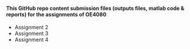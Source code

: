 #### This GitHub repo content submission files (outputs files, matlab code & reports) for the assignments of OE4080
 - Assignment 2
 - Assignment 3
 - Assignment 4